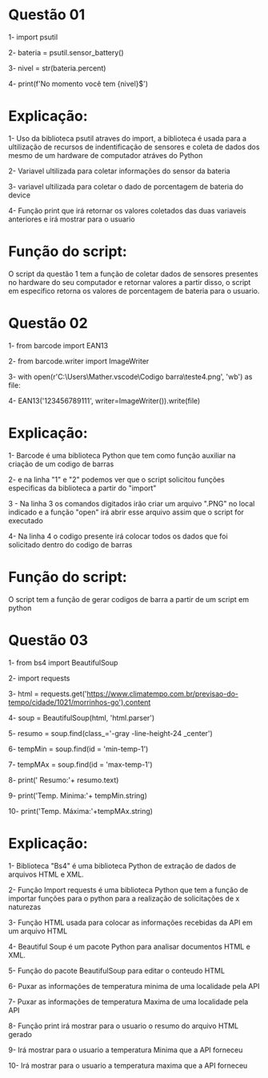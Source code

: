 

# Questão 01
1- import psutil

2- bateria = psutil.sensor_battery()

3- nivel = str(bateria.percent)

4- print(f'No momento você tem {nivel}$')


# Explicação:
1- Uso da biblioteca psutil atraves do import, a biblioteca é usada para a ultilização de recursos de indentificação de sensores e coleta de dados dos mesmo de um hardware de computador atráves do Python

2- Variavel ultilizada para coletar informações do sensor da bateria

3- variavel ultilizada para coletar o dado de porcentagem de bateria do device

4- Função print que irá retornar os valores coletados das duas variaveis anteriores e irá mostrar para o usuario
# Função do script:
O script da questão 1 tem a função de coletar dados de sensores presentes no hardware do seu computador e retornar valores a partir disso, o script em especifico retorna os valores de porcentagem de bateria para o usuario.

# Questão 02
1- from barcode import EAN13

2- from barcode.writer import ImageWriter

3- with open(r'C:\Users\Mather\.vscode\Codigo barra\teste4.png', 'wb') as file:

4-    EAN13('123456789111', writer=ImageWriter()).write(file)

# Explicação:
1- Barcode é uma biblioteca Python que tem como função auxiliar na criação de um codigo de barras

2- e na linha "1" e "2" podemos ver que o script solicitou funções especificas da biblioteca a partir do "import"

3 - Na linha 3 os comandos digitados irão criar um arquivo ".PNG"  no local indicado e a função "open" irá abrir esse arquivo assim que o script for executado

4- Na linha 4 o codigo presente irá colocar todos os dados que foi solicitado dentro do codigo de barras
# Função do script:
O script tem a função de gerar codigos de barra a partir de um script em python

# Questão 03 

1- from bs4 import BeautifulSoup

2- import requests


3- html = requests.get('https://www.climatempo.com.br/previsao-do-tempo/cidade/1021/morrinhos-go').content


4- soup = BeautifulSoup(html, 'html.parser')


5- resumo = soup.find(class_='-gray -line-height-24 _center')


6- tempMin = soup.find(id = 'min-temp-1')

7- tempMAx = soup.find(id = 'max-temp-1')


8-   print(' Resumo:'+ resumo.text)

9-   print('Temp. Minima:'+ tempMin.string)

10- print('Temp. Máxima:'+tempMAx.string)

# Explicação:

1- Biblioteca "Bs4" é uma biblioteca Python de extração de dados de arquivos HTML e XML.

2- Função Import requests é uma biblioteca Python que tem a função de importar funções para o python para a realização de solicitações de x naturezas

3- Função HTML usada para colocar as informações recebidas da API em um arquivo HTML

4- Beautiful Soup é um pacote Python para analisar documentos HTML e XML.

5- Função do pacote BeautifulSoup para editar o conteudo HTML 

6- Puxar as informações de temperatura minima de uma localidade pela API

7- Puxar as informações de temperatura Maxima de uma localidade pela API

8- Função print irá mostrar para o usuario o resumo do arquivo HTML gerado

9- Irá mostrar para o usuario a temperatura Minima que a API forneceu 

10- Irá mostrar para o usuario a temperatura maxima que a API forneceu



